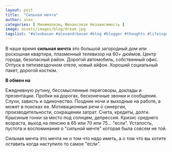 ```yaml
---
layout: post
title:  "Сильная мечта"
author: alex
categories: [ Минимализм, Финансовая Независимость ]
image: assets/images/blog/dream.jpg
tagslist: "#alexbasan #alexandrbasan #blog #blogger #thoughts #lifeisgood #freedom #алексбасан #александрбасан #блог #блоггер #простоосложном #какработаетмир #какустроенмир #простоосложном #теориямира #теория #успех #success #финансоваянезависимости #f.i.r.e #fire #independence #свобода #liberty #либертарианство #минимализм #minimalism"
---
```


В наше время **сильная мечта** это большой загородный дом или роскошная квартира, плазменный телевизор на 60+ дюймов. Центр города, безопасный район. Дорогой автомобиль, собственный офис. Отпуск в пятизвездочном отеле, новый айфон. Хороший социальный пакет, дорогой костюм.

**В обмен на**

Ежедневную рутину, бессмысленные переговоры, доклады и презентации. Пробки на дорогах, бесконечные звонки и сообщения. Слухи, зависть и одиночество. Поздние ночи и выходные на работе, а может в поисках ее. Мотивационные речи о синергии, производительности, сокращении затрат. Счета, кредиты, долги. Крысиные гонки за место под солнцем, депрессия. Кризис среднего возраста, выход на пенсию в 65 или 70 или 75... "если". Усталость, пустота и воспоминания о "сильной мечте" которая была совсем не той.

Сильная мечта это мечта не о том что надо иметь, а о том что вы хотите оставить когда наступило то самое "если".